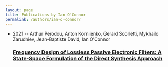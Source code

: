 ```yaml
---
layout: page
title: Publications by Ian O'Connor
permalink: /authors/ian-o-connor/
---
```


<ul class="post-list">
<li><span class='post-meta'>2021 -- Arthur Perodou, Anton Korniienko, Gerard Scorletti, Mykhailo Zarudniev, Jean-Baptiste David, Ian O'Connor</span><h3><a class='post-link' href='../../frequency-design-of-lossless-passive-electronic-filters-a-state-space-formulation-of-the-direct-synthesis-approach'>Frequency Design of Lossless Passive Electronic Filters: A State-Space Formulation of the Direct Synthesis Approach</a></h3></li>

</ul>
